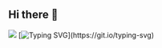 ## Hi there 👋

<!--
**SWEDEN-DUCK/SWEDEN-DUCK** is a ✨ _special_ ✨ repository because its `README.md` (this file) appears on your GitHub profile.

Here are some ideas to get you started:

- 🔭 I’m currently working on ...
- 🌱 I’m currently learning ...
- 👯 I’m looking to collaborate on ...
- 🤔 I’m looking for help with ...
- 💬 Ask me about ...
- 📫 How to reach me: ...
- 😄 Pronouns: ...
- ⚡ Fun fact: ...
-->

   ![](https://komarev.com/ghpvc/?username=SwedenGuy&color=red)
[![Typing SVG](https://readme-typing-svg.demolab.com?font=Rubik+Doodle+Shadow+&pause=1000&color=2F9F00&random=true&width=435&lines=Pleas+check+out+my+projekts!)](https://git.io/typing-svg)

